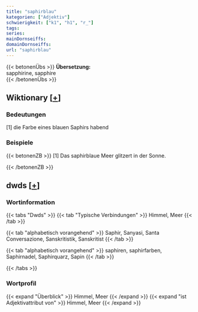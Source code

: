 ```yaml
---
title: "saphirblau"
kategorien: ["Adjektiv"]
schwierigkeit: ["k1", "h1", "r_"]
tags:
series:
mainDornseiffs:
domainDornseiffs:
url: "saphirblau"
---
```


{{< betonenÜbs >}}
**Übersetzung:**  
sapphirine, sapphire  
{{< /betonenÜbs >}}

## Wiktionary [[+](https://de.wiktionary.org/wiki/saphirblau)]

### Bedeutungen
[1] die Farbe eines blauen Saphirs habend  

### Beispiele
{{< betonenZB >}}
[1] Das saphirblaue Meer glitzert in der Sonne.  

{{< /betonenZB >}}


## dwds [[+](https://www.dwds.de/wb/saphirblau)]

### Wortinformation
{{< tabs "Dwds" >}}
{{< tab "Typische Verbindungen" >}}
Himmel, Meer
{{< /tab >}}

{{< tab "alphabetisch vorangehend" >}}
Saphir, Sanyasi, Santa Conversazione, Sanskritistik, Sanskritist
{{< /tab >}}

{{< tab "alphabetisch vorangehend" >}}
saphiren, saphirfarben, Saphirnadel, Saphirquarz, Sapin
{{< /tab >}}

{{< /tabs >}}

### Wortprofil
{{< expand "Überblick" >}} Himmel, Meer {{< /expand >}}
{{< expand "ist Adjektivattribut von" >}} Himmel, Meer {{< /expand >}}

